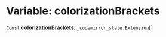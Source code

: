 # Variable: colorizationBrackets

`Const` **colorizationBrackets**: `_codemirror_state.Extension`\[]
